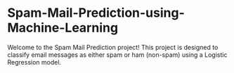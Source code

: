 # Spam-Mail-Prediction-using-Machine-Learning

Welcome to the Spam Mail Prediction project! This project is designed to classify email messages as either spam or ham (non-spam) using a Logistic Regression model.
